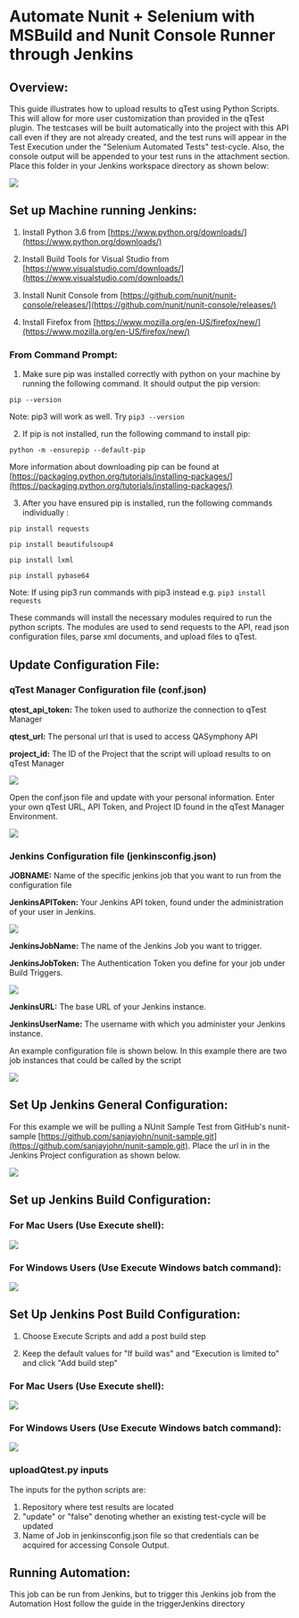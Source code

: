 # Automate Nunit + Selenium with MSBuild and Nunit Console Runner through Jenkins

## Overview:

This guide illustrates how to upload results to qTest using Python Scripts. This will allow for more user customization than provided in the qTest plugin. The testcases will be built automatically into the project with this API call even if they are not already created, and the test runs will appear in the Test Execution under the "Selenium Automated Tests" test-cycle. Also, the console output will be appended to your test runs in the attachment section. Place this folder in your Jenkins workspace directory as shown below:

![](../../images/jenkinsdirectory.PNG)

## Set up Machine running Jenkins:

1) Install Python 3.6 from [https://www.python.org/downloads/](https://www.python.org/downloads/)

2) Install Build Tools for Visual Studio from [https://www.visualstudio.com/downloads/](https://www.visualstudio.com/downloads/)

3) Install Nunit Console from [https://github.com/nunit/nunit-console/releases/](https://github.com/nunit/nunit-console/releases/)

4) Install Firefox from [https://www.mozilla.org/en-US/firefox/new/](https://www.mozilla.org/en-US/firefox/new/)

### From Command Prompt:

1. Make sure pip was installed correctly with python on your machine by running the following command. It should output the pip version:

 `pip --version`

 Note: pip3 will work as well. Try `pip3 --version`

2. If pip is not installed, run the following command to install pip:

 `python -m -ensurepip --default-pip`

More information about downloading pip can be found at [https://packaging.python.org/tutorials/installing-packages/](https://packaging.python.org/tutorials/installing-packages/)

3. After you have ensured pip is installed, run the following commands individually :

`pip install requests`

`pip install beautifulsoup4`

`pip install lxml`

`pip install pybase64`

Note: If using pip3 run commands with pip3 instead e.g. `pip3 install requests`

These commands will install the necessary modules required to run the python scripts. The modules are used to send requests to the API, read json configuration files, parse xml documents, and upload files to qTest.


## Update Configuration File:

### qTest Manager Configuration file (conf.json)

**qtest\_api\_token:** The token used to authorize the connection to qTest Manager

**qtest\_url:** The personal url that is used to access QASymphony API

**project\_id:** The ID of the Project that the script will upload results to on qTest Manager

![](../../images/conf.png)

Open the conf.json file and update with your personal information. Enter your own qTest URL, API Token, and Project ID found in the qTest Manager Environment.

![](../../images/junitconf.png)

### Jenkins Configuration file (jenkinsconfig.json)

**JOBNAME:** Name of the specific jenkins job that you want to run from the configuration file

**JenkinsAPIToken:** Your Jenkins API token, found under the administration of your user in Jenkins.

![](../../images/jenkinsapitoken.png)

**JenkinsJobName:** The name of the Jenkins Job you want to trigger.

**JenkinsJobToken:** The Authentication Token you define for your job under Build Triggers.

![](../../images/jenkinsjobtoken.png)

**JenkinsURL:** The base URL of your Jenkins instance.

**JenkinsUserName:** The username with which you administer your Jenkins instance.

An example configuration file is shown below. In this example there are two job instances that could be called by the script

![](../../images/confjenkins.png)


## Set Up Jenkins General Configuration:

For this example we will be pulling a NUnit Sample Test from GitHub&#39;s nunit-sample [https://github.com/sanjayjohn/nunit-sample.git](https://github.com/sanjayjohn/nunit-sample.git). Place the url in in the Jenkins Project configuration as shown below.

![](../../images/jenkinsnunitgithub.PNG)

## Set up Jenkins Build Configuration:

### For Mac Users (Use Execute shell):

 ![](../../images/buildscriptjenkinsnunitmac.PNG)


### For Windows Users (Use Execute Windows batch command):

![](../../images/buildscriptjenkinsnunit.PNG)

## Set Up Jenkins Post Build Configuration:

1. Choose Execute Scripts and add a post build step

2. Keep the default values for "If build was" and "Execution is limited to" and click "Add build step"

### For Mac Users (Use Execute shell):

 ![](../../images/postbuildscriptjenkinsnunitmac.PNG)


### For Windows Users (Use Execute Windows batch command):

![](../../images/postbuildscriptjenkinsnunit.PNG)

### uploadQtest.py inputs

The inputs for the python scripts are:
1. Repository where test results are located
2. "update" or "false" denoting whether an existing test-cycle will be updated
3. Name of Job in jenkinsconfig.json file so that credentials can be acquired for accessing Console Output.
 
## Running Automation:

This job can be run from Jenkins, but to trigger this Jenkins job from the Automation Host follow the guide in the triggerJenkins directory


 

